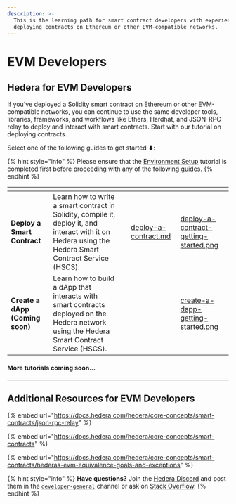 ```yaml
---
description: >-
  This is the learning path for smart contract developers with experience
  deploying contracts on Ethereum or other EVM-compatible networks.
---
```


# EVM Developers

## Hedera for EVM Developers

If you've deployed a Solidity smart contract on Ethereum or other EVM-compatible networks, you can continue to use the same developer tools, libraries, frameworks, and workflows like Ethers, Hardhat, and JSON-RPC relay to deploy and interact with smart contracts. Start with our tutorial on deploying contracts.&#x20;

Select one of the following guides to get started **⬇**:

{% hint style="info" %}
Please ensure that the [Environment Setup](../environment-setup.md) tutorial is completed first before proceeding with any of the following guides.
{% endhint %}

<table data-card-size="large" data-view="cards"><thead><tr><th></th><th></th><th></th><th data-hidden data-card-target data-type="content-ref"></th><th data-hidden data-card-cover data-type="files"></th></tr></thead><tbody><tr><td><strong>Deploy a Smart Contract</strong></td><td>Learn how to write a smart contract in Solidity, compile it, deploy it, and interact with it on Hedera using the Hedera Smart Contract Service (HSCS).</td><td></td><td><a href="deploy-a-contract.md">deploy-a-contract.md</a></td><td><a href="../../.gitbook/assets/deploy-a-contract-getting-started.png">deploy-a-contract-getting-started.png</a></td></tr><tr><td><strong>Create a dApp (Coming soon)</strong> </td><td>Learn how to build a dApp that interacts with smart contracts deployed on the Hedera network using the Hedera Smart Contract Service (HSCS).</td><td></td><td></td><td><a href="../../.gitbook/assets/create-a-dapp-getting-started.png">create-a-dapp-getting-started.png</a></td></tr></tbody></table>

#### **More tutorials coming soon...**

***

## Additional Resources for EVM Developers

{% embed url="https://docs.hedera.com/hedera/core-concepts/smart-contracts/json-rpc-relay" %}

{% embed url="https://docs.hedera.com/hedera/core-concepts/smart-contracts" %}

{% embed url="https://docs.hedera.com/hedera/core-concepts/smart-contracts/hederas-evm-equivalence-goals-and-exceptions" %}

{% hint style="info" %}
**Have questions?** Join the [Hedera Discord](https://hedera.com/discord) and post them in the [`developer-general`](https://discord.com/channels/373889138199494658/373889138199494660) channel or ask on [Stack Overflow](https://stackoverflow.com/questions/tagged/hedera-hashgraph).
{% endhint %}
